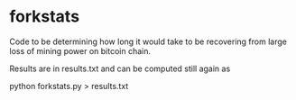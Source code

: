 # forkstats
Code to be determining how long it would take to be recovering from large loss of mining power on bitcoin chain.

Results are in results.txt and can be computed still again as

python forkstats.py > results.txt

